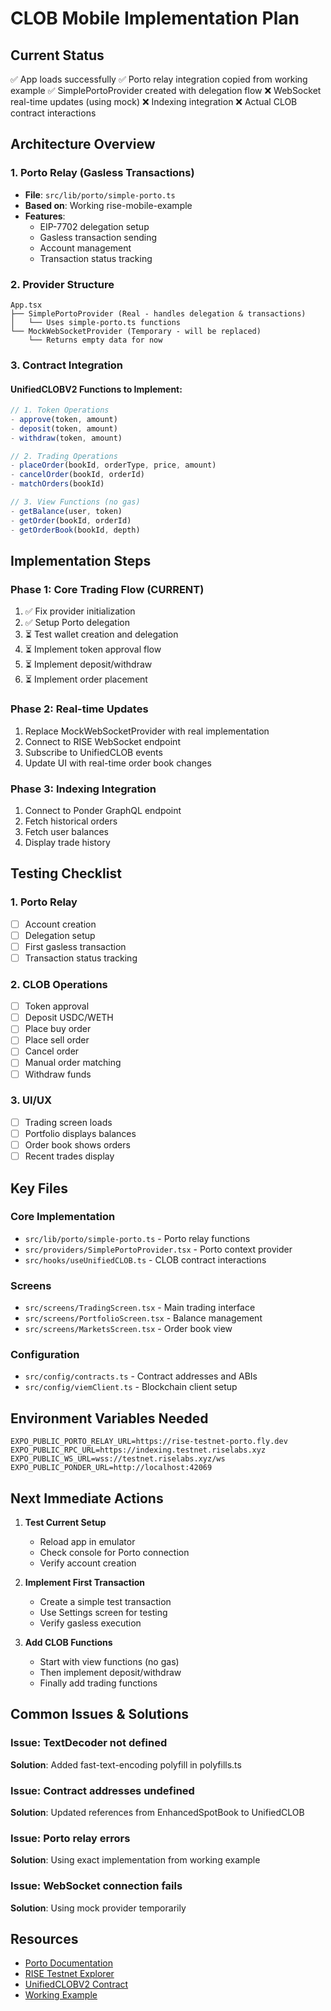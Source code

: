 # CLOB Mobile Implementation Plan

## Current Status
✅ App loads successfully
✅ Porto relay integration copied from working example
✅ SimplePortoProvider created with delegation flow
❌ WebSocket real-time updates (using mock)
❌ Indexing integration
❌ Actual CLOB contract interactions

## Architecture Overview

### 1. Porto Relay (Gasless Transactions)
- **File**: `src/lib/porto/simple-porto.ts`
- **Based on**: Working rise-mobile-example
- **Features**:
  - EIP-7702 delegation setup
  - Gasless transaction sending
  - Account management
  - Transaction status tracking

### 2. Provider Structure
```
App.tsx
├── SimplePortoProvider (Real - handles delegation & transactions)
│   └── Uses simple-porto.ts functions
└── MockWebSocketProvider (Temporary - will be replaced)
    └── Returns empty data for now
```

### 3. Contract Integration

#### UnifiedCLOBV2 Functions to Implement:
```typescript
// 1. Token Operations
- approve(token, amount)
- deposit(token, amount)
- withdraw(token, amount)

// 2. Trading Operations
- placeOrder(bookId, orderType, price, amount)
- cancelOrder(bookId, orderId)
- matchOrders(bookId)

// 3. View Functions (no gas)
- getBalance(user, token)
- getOrder(bookId, orderId)
- getOrderBook(bookId, depth)
```

## Implementation Steps

### Phase 1: Core Trading Flow (CURRENT)
1. ✅ Fix provider initialization
2. ✅ Setup Porto delegation
3. ⏳ Test wallet creation and delegation
4. ⏳ Implement token approval flow
5. ⏳ Implement deposit/withdraw
6. ⏳ Implement order placement

### Phase 2: Real-time Updates
1. Replace MockWebSocketProvider with real implementation
2. Connect to RISE WebSocket endpoint
3. Subscribe to UnifiedCLOB events
4. Update UI with real-time order book changes

### Phase 3: Indexing Integration
1. Connect to Ponder GraphQL endpoint
2. Fetch historical orders
3. Fetch user balances
4. Display trade history

## Testing Checklist

### 1. Porto Relay
- [ ] Account creation
- [ ] Delegation setup
- [ ] First gasless transaction
- [ ] Transaction status tracking

### 2. CLOB Operations
- [ ] Token approval
- [ ] Deposit USDC/WETH
- [ ] Place buy order
- [ ] Place sell order
- [ ] Cancel order
- [ ] Manual order matching
- [ ] Withdraw funds

### 3. UI/UX
- [ ] Trading screen loads
- [ ] Portfolio displays balances
- [ ] Order book shows orders
- [ ] Recent trades display

## Key Files

### Core Implementation
- `src/lib/porto/simple-porto.ts` - Porto relay functions
- `src/providers/SimplePortoProvider.tsx` - Porto context provider
- `src/hooks/useUnifiedCLOB.ts` - CLOB contract interactions

### Screens
- `src/screens/TradingScreen.tsx` - Main trading interface
- `src/screens/PortfolioScreen.tsx` - Balance management
- `src/screens/MarketsScreen.tsx` - Order book view

### Configuration
- `src/config/contracts.ts` - Contract addresses and ABIs
- `src/config/viemClient.ts` - Blockchain client setup

## Environment Variables Needed
```env
EXPO_PUBLIC_PORTO_RELAY_URL=https://rise-testnet-porto.fly.dev
EXPO_PUBLIC_RPC_URL=https://indexing.testnet.riselabs.xyz
EXPO_PUBLIC_WS_URL=wss://testnet.riselabs.xyz/ws
EXPO_PUBLIC_PONDER_URL=http://localhost:42069
```

## Next Immediate Actions

1. **Test Current Setup**
   - Reload app in emulator
   - Check console for Porto connection
   - Verify account creation

2. **Implement First Transaction**
   - Create a simple test transaction
   - Use Settings screen for testing
   - Verify gasless execution

3. **Add CLOB Functions**
   - Start with view functions (no gas)
   - Then implement deposit/withdraw
   - Finally add trading functions

## Common Issues & Solutions

### Issue: TextDecoder not defined
**Solution**: Added fast-text-encoding polyfill in polyfills.ts

### Issue: Contract addresses undefined
**Solution**: Updated references from EnhancedSpotBook to UnifiedCLOB

### Issue: Porto relay errors
**Solution**: Using exact implementation from working example

### Issue: WebSocket connection fails
**Solution**: Using mock provider temporarily

## Resources
- [Porto Documentation](https://rise-testnet-porto.fly.dev)
- [RISE Testnet Explorer](https://testnet-explorer.riselabs.xyz)
- [UnifiedCLOBV2 Contract](https://testnet-explorer.riselabs.xyz/address/0x92025983Ab5641378893C3932A1a43e214e7446D)
- [Working Example](../external/rise-mobile-example)